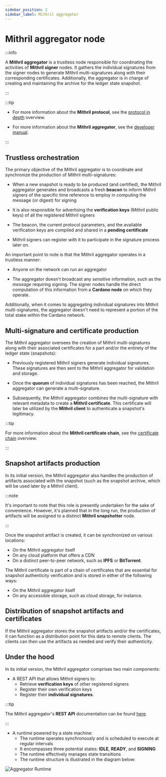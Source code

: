 ```yaml
---
sidebar_position: 2
sidebar_label: Mithril aggregator
---
```


# Mithril aggregator node

:::info

A **Mithril aggregator** is a trustless node responsible for coordinating the activities of **Mithril signer** nodes. It gathers the individual signatures from the signer nodes to generate Mithril multi-signatures along with their corresponding certificates. Additionally, the aggregator is in charge of creating and maintaining the archive for the ledger state snapshot.

:::

:::tip

- For more information about the **Mithril protocol**, see the [protocol in depth](../mithril-protocol/protocol.md) overview.

- For more information about the **Mithril aggregator**, see the [developer manual](../../manual/developer-docs/nodes/mithril-aggregator.md).

:::

## Trustless orchestration

The primary objective of the Mithril aggregator is to coordinate and synchronize the production of Mithril multi-signatures:

- When a new snapshot is ready to be produced (and certified), the Mithril aggregator generates and broadcasts a fresh **beacon** to inform Mithril signers of the specific time reference to employ in computing the message (or digest) for signing

- It is also responsible for advertising the **verification keys** (Mithril public keys) of all the registered Mithril signers

- The beacon, the current protocol parameters, and the available verification keys are compiled and shared in a **pending certificate**

- Mithril signers can register with it to participate in the signature process later on.

An important point to note is that the Mithril aggregator operates in a trustless manner:

- Anyone on the network can run an aggregator

- The aggregator doesn't broadcast any _sensitive_ information, such as the _message_ requiring signing. The signer nodes handle the direct computation of this information from a **Cardano node** on which they operate.

Additionally, when it comes to aggregating individual signatures into Mithril multi-signatures, the aggregator doesn't need to represent a portion of the total stake within the Cardano network.

## Multi-signature and certificate production

The Mithril aggregator oversees the creation of Mithril multi-signatures along with their associated certificates for a part and/or the entirety of the ledger state (snapshots):

- Previously registered Mithril signers generate individual signatures. These signatures are then sent to the Mithril aggregator for validation and storage.

- Once the **quorum** of individual signatures has been reached, the Mithril aggregator can generate a multi-signature.

- Subsequently, the Mithril aggregator combines the multi-signature with relevant metadata to create a **Mithril certificate**. This certificate will later be utilized by the **Mithril client** to authenticate a snapshot's legitimacy.

:::tip

For more information about the **Mithril certificate chain**, see the [certificate chain](../mithril-protocol/certificates.md) overview.

:::

## Snapshot artifacts production

In its initial version, the Mithril aggregator also handles the production of artifacts associated with the snapshot (such as the snapshot archive, which will be used later by a Mithril client).

:::note

It's important to note that this role is presently undertaken for the sake of convenience. However, it's planned that in the long run, the production of artifacts will be assigned to a distinct **Mithril snapshotter** node.

:::

Once the snapshot artifact is created, it can be synchronized on various locations:

- On the Mithril aggregator itself
- On any cloud platform that offers a CDN
- On a distinct peer-to-peer network, such as **IPFS** or **BitTorrent**.

The Mithril certificate is part of a chain of certificates that are essential for snapshot authenticity verification and is stored in either of the following ways:

- On the Mithril aggregator itself
- On any accessible storage, such as cloud storage, for instance.

## Distribution of snapshot artifacts and certificates

If the Mithril aggregator stores the snapshot artifacts and/or the certificates, it can function as a distribution point for this data to remote clients. The clients can then use the artifacts as needed and verify their authenticity.

## Under the hood

In its initial version, the Mithril aggregator comprises two main components:

- A REST API that allows Mithril signers to:
  - Retrieve **verification keys** of other registered signers
  - Register their own verification keys
  - Register their **individual signatures**.

:::tip

The Mithril aggregator's **REST API** documentation can be found [here](/doc/aggregator-api).

:::

- A runtime powered by a state machine:
  - The runtime operates synchronously and is scheduled to execute at regular intervals
  - It encompasses three potential states: **IDLE**, **READY**, and **SIGNING**
  - The runtime effectively manages state transitions
  - The runtime structure is illustrated in the diagram below:

![Aggregator Runtime](images/aggregator-runtime.jpg)
